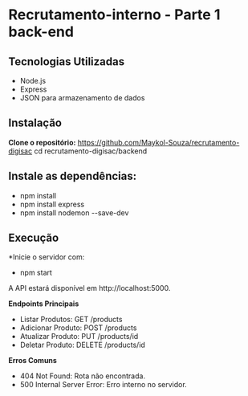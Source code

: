 # Recrutamento-interno - Parte 1 back-end

## Tecnologias Utilizadas

- Node.js
- Express
- JSON para armazenamento de dados

## Instalação

**Clone o repositório:**
   https://github.com/Maykol-Souza/recrutamento-digisac
   cd recrutamento-digisac/backend

## Instale as dependências:

- npm install
- npm install express
- npm install nodemon --save-dev


## Execução
*Inicie o servidor com:
  
- npm start

A API estará disponível em http://localhost:5000.

**Endpoints Principais**

- Listar Produtos: GET /products
- Adicionar Produto: POST /products
- Atualizar Produto: PUT /products/id
- Deletar Produto: DELETE /products/id
  
**Erros Comuns**
- 404 Not Found: Rota não encontrada.
- 500 Internal Server Error: Erro interno no servidor.
